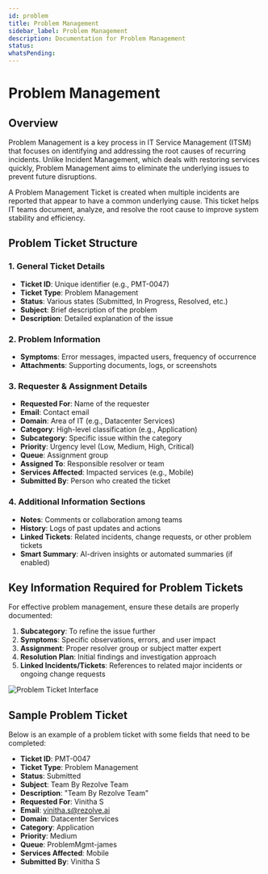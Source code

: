 ```yaml
---
id: problem
title: Problem Management
sidebar_label: Problem Management
description: Documentation for Problem Management
status: 
whatsPending: 
---
```


# Problem Management

## Overview

Problem Management is a key process in IT Service Management (ITSM) that focuses on identifying and addressing the root causes of recurring incidents. Unlike Incident Management, which deals with restoring services quickly, Problem Management aims to eliminate the underlying issues to prevent future disruptions.

A Problem Management Ticket is created when multiple incidents are reported that appear to have a common underlying cause. This ticket helps IT teams document, analyze, and resolve the root cause to improve system stability and efficiency.

## Problem Ticket Structure

### 1. General Ticket Details
- **Ticket ID**: Unique identifier (e.g., PMT-0047)
- **Ticket Type**: Problem Management
- **Status**: Various states (Submitted, In Progress, Resolved, etc.)
- **Subject**: Brief description of the problem
- **Description**: Detailed explanation of the issue

### 2. Problem Information
- **Symptoms**: Error messages, impacted users, frequency of occurrence
- **Attachments**: Supporting documents, logs, or screenshots

### 3. Requester & Assignment Details
- **Requested For**: Name of the requester
- **Email**: Contact email
- **Domain**: Area of IT (e.g., Datacenter Services)
- **Category**: High-level classification (e.g., Application)
- **Subcategory**: Specific issue within the category
- **Priority**: Urgency level (Low, Medium, High, Critical)
- **Queue**: Assignment group
- **Assigned To**: Responsible resolver or team
- **Services Affected**: Impacted services (e.g., Mobile)
- **Submitted By**: Person who created the ticket

### 4. Additional Information Sections
- **Notes**: Comments or collaboration among teams
- **History**: Logs of past updates and actions
- **Linked Tickets**: Related incidents, change requests, or other problem tickets
- **Smart Summary**: AI-driven insights or automated summaries (if enabled)

## Key Information Required for Problem Tickets

For effective problem management, ensure these details are properly documented:

1. **Subcategory**: To refine the issue further
2. **Symptoms**: Specific observations, errors, and user impact
3. **Assignment**: Proper resolver group or subject matter expert
4. **Resolution Plan**: Initial findings and investigation approach
5. **Linked Incidents/Tickets**: References to related major incidents or ongoing change requests


![Problem Ticket Interface](/img/Helpdesk/Problem_Ticket.png)

## Sample Problem Ticket

Below is an example of a problem ticket with some fields that need to be completed:

- **Ticket ID**: PMT-0047
- **Ticket Type**: Problem Management
- **Status**: Submitted
- **Subject**: Team By Rezolve Team
- **Description**: "Team By Rezolve Team"
- **Requested For**: Vinitha S
- **Email**: vinitha.s@rezolve.ai
- **Domain**: Datacenter Services
- **Category**: Application
- **Priority**: Medium
- **Queue**: ProblemMgmt-james
- **Services Affected**: Mobile
- **Submitted By**: Vinitha S



